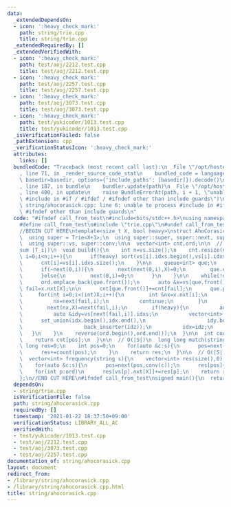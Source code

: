 ```yaml
---
data:
  _extendedDependsOn:
  - icon: ':heavy_check_mark:'
    path: string/trie.cpp
    title: string/trie.cpp
  _extendedRequiredBy: []
  _extendedVerifiedWith:
  - icon: ':heavy_check_mark:'
    path: test/aoj/2212.test.cpp
    title: test/aoj/2212.test.cpp
  - icon: ':heavy_check_mark:'
    path: test/aoj/2257.test.cpp
    title: test/aoj/2257.test.cpp
  - icon: ':heavy_check_mark:'
    path: test/aoj/3073.test.cpp
    title: test/aoj/3073.test.cpp
  - icon: ':heavy_check_mark:'
    path: test/yukicoder/1013.test.cpp
    title: test/yukicoder/1013.test.cpp
  _isVerificationFailed: false
  _pathExtension: cpp
  _verificationStatusIcon: ':heavy_check_mark:'
  attributes:
    links: []
  bundledCode: "Traceback (most recent call last):\n  File \"/opt/hostedtoolcache/Python/3.9.7/x64/lib/python3.9/site-packages/onlinejudge_verify/documentation/build.py\"\
    , line 71, in _render_source_code_stat\n    bundled_code = language.bundle(stat.path,\
    \ basedir=basedir, options={'include_paths': [basedir]}).decode()\n  File \"/opt/hostedtoolcache/Python/3.9.7/x64/lib/python3.9/site-packages/onlinejudge_verify/languages/cplusplus.py\"\
    , line 187, in bundle\n    bundler.update(path)\n  File \"/opt/hostedtoolcache/Python/3.9.7/x64/lib/python3.9/site-packages/onlinejudge_verify/languages/cplusplus_bundle.py\"\
    , line 400, in update\n    raise BundleErrorAt(path, i + 1, \"unable to process\
    \ #include in #if / #ifdef / #ifndef other than include guards\")\nonlinejudge_verify.languages.cplusplus_bundle.BundleErrorAt:\
    \ string/ahocorasick.cpp: line 6: unable to process #include in #if / #ifdef /\
    \ #ifndef other than include guards\n"
  code: "#ifndef call_from_test\n#include<bits/stdc++.h>\nusing namespace std;\n\n\
    #define call_from_test\n#include \"trie.cpp\"\n#undef call_from_test\n\n#endif\n\
    //BEGIN CUT HERE\ntemplate<size_t X, bool heavy>\nstruct AhoCorasick : Trie<X+1>{\n\
    \  using super = Trie<X+1>;\n  using super::super, super::next, super::size;\n\
    \  using super::vs, super::conv;\n\n  vector<int> cnt,ord;\n\n  // O(\\sigma \\\
    sum |T_i|)\n  void build(){\n    int n=vs.size();\n    cnt.resize(n);\n    for(int\
    \ i=0;i<n;i++){\n      if(heavy) sort(vs[i].idxs.begin(),vs[i].idxs.end());\n\
    \      cnt[i]=vs[i].idxs.size();\n    }\n\n    queue<int> que;\n    for(int i=0;i<(int)X;i++){\n\
    \      if(~next(0,i)){\n        next(next(0,i),X)=0;\n        que.emplace(next(0,i));\n\
    \      }else{\n        next(0,i)=0;\n      }\n    }\n\n    while(!que.empty()){\n\
    \      ord.emplace_back(que.front());\n      auto &x=vs[que.front()];\n      int\
    \ fail=x.nxt[X];\n\n      cnt[que.front()]+=cnt[fail];\n      que.pop();\n\n \
    \     for(int i=0;i<(int)X;i++){\n        int &nx=x.nxt[i];\n        if(nx<0){\n\
    \          nx=next(fail,i);\n          continue;\n        }\n        que.emplace(nx);\n\
    \        next(nx,X)=next(fail,i);\n        if(heavy){\n          auto &idx=vs[nx].idxs;\n\
    \          auto &idy=vs[next(fail,i)].idxs;\n          vector<int> idz;\n    \
    \      set_union(idx.begin(),idx.end(),\n                    idy.begin(),idy.end(),\n\
    \                    back_inserter(idz));\n          idx=idz;\n        }\n   \
    \   }\n    }\n    reverse(ord.begin(),ord.end());\n  }\n\n  int count(int pos){\n\
    \    return cnt[pos];\n  }\n\n  // O(|S|)\n  long long match(string s){\n    long\
    \ long res=0;\n    int pos=0;\n    for(auto &c:s){\n      pos=next(pos,conv(c));\n\
    \      res+=count(pos);\n    }\n    return res;\n  }\n\n  // O(|S| + \\sum |T_i|)\n\
    \  vector<int> frequency(string s){\n    vector<int> res(size(),0);\n    int pos=0;\n\
    \    for(auto &c:s){\n      pos=next(pos,conv(c));\n      res[pos]++;\n    }\n\
    \    for(int p:ord)\n      res[vs[p].nxt[X]]+=res[p];\n    return res;\n  }\n\
    };\n//END CUT HERE\n#ifndef call_from_test\nsigned main(){\n  return 0;\n}\n#endif\n"
  dependsOn:
  - string/trie.cpp
  isVerificationFile: false
  path: string/ahocorasick.cpp
  requiredBy: []
  timestamp: '2021-01-22 18:37:50+09:00'
  verificationStatus: LIBRARY_ALL_AC
  verifiedWith:
  - test/yukicoder/1013.test.cpp
  - test/aoj/2212.test.cpp
  - test/aoj/3073.test.cpp
  - test/aoj/2257.test.cpp
documentation_of: string/ahocorasick.cpp
layout: document
redirect_from:
- /library/string/ahocorasick.cpp
- /library/string/ahocorasick.cpp.html
title: string/ahocorasick.cpp
---
```

